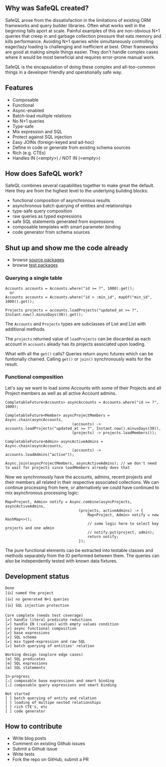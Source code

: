 ## Why was SafeQL created?

SafeQL arose from the dissatisfaction in the limitations of existing ORM frameworks and query builder libraries. Often what works well in the beginning falls aport at scale. Painful examples of this are non-obvious N+1 queries that creep in and garbage collection pressure that eats memory and kills performance. Avoiding N+1 queries while simultaneously controlling eager/lazy loading is challenging and inefficient at best. Other frameworks are good at making simple things easier. They don't handle complex cases where it would be most beneficial and requires error-prone manual work.

SafeQL is the encapsulation of doing these complex and all-too-common things in a developer friendly and operationally safe way.

## Features

* Composable
* Functional
* Async-enabled
* Batch-load multiple relations
* No N+1 queries
* Type-safe
* Mix expression and SQL
* Protect against SQL injection
* Easy JOINs (foreign-keyed and ad-hoc)
* Define in code or generate from existing schema sources
* Rich (e.g. CTEs)
* Handles IN (&lt;empty&gt;) / NOT IN (&lt;empty&gt;)

## How does SafeQL work?

SafeQL combines several capabilities together to make great the default. Here they are from the highest level to the underlying building blocks:

* functional composition of asynchronous results
* asynchronous batch querying of entities and relationships
* type-safe query composition
* raw queries as typed expressions
* safe SQL statements generated from expressions
* composable templates with smart parameter binding
* code generator from schema sources

## Shut up and show me the code already

* browse [source packages](https://github.com/karmakaze/safeql/tree/master/src/main/java/org/keithkim/safeql)
* browse [test packages](https://github.com/karmakaze/safeql/tree/master/src/test/java/org/keithkim/safeql)

### Querying a single table

```
Accounts accounts = Accounts.where("id >= ?", 1000).get();
  or
Accounts accounts = Accounts.where("id > :min_id", mapOf("min_id", 1000)).get();

Projects projects = accounts.loadProjects("updated_at >= ?", Instant.now().minusDays(30)).get();
```
The `Accounts` and `Projects` types are subclasses of List<Account> and List<Project> with additional methods.

The `projects` returned value of `loadProjects` can be discarded as each account in `accounts` aleady has its projects associated upon loading.

What with all the `get()` calls? Queries return async futures which can be funtionally chained. Calling `get()` or `join()` synchronously waits for the result.

### Functional composition

Let's say we want to load some Accounts with some of their Projects and all Project members as well as all active Account admins.

```
CompletableFuture<Accounts> asyncAccounts = Accounts.where("id >= ?", 1000);

CompletableFuture<Member> asyncProjectMembers = Async.chain(asyncAccounts,
                              (accounts) -> accounts.loadProjects("updated_at >= ?", Instant.now().minusDays(30)),
                              (projects) -> projects.loadMembers());

CompletableFuture<Admin> asyncActiveAdmins = Async.chain(asyncAccounts,
                              (accounts) -> accounts.loadAdmins("active"));

Async.join(asyncProjectMembers, asyncActiveAdmins); // we don't need to wait for projects since loadMembers already does that
```

Now we synchronously have the accounts, admins, recent projects and their members all related in their respective associated collections. We can continue processing from here, or alternatively we could have continued to mix asynchronous processing logic:

```
Map<Project, Admin> notify = Async.combine(asyncProjects, asyncActiveAdmins,
                                 (projects, activeAdmins) -> {
                                     Map<Project, Admin> notify = new HashMap<>();
                                     // some logic here to select key projects and one admin
                                     // notify.put(project, admin);
                                     return notify;
                                 });
```

The pure functional elements can be extracted into testable classes and methods separately from the IO performed between them.
The queries can also be independently tested with known data fixtures.

## Development status
```
Done
[👍] named the project
[👍] no generated N+1 queries
[👍] SQL injection protection

Core complete (needs test coverage)
[✔] handle literal predicate reductions
[✔] handle IN (:values) with empty values condition
[✔] async functional composition
[✔] base expressions
[✔] SQL schema
[✔] mix typed-expression and raw SQL
[✔] batch querying of entities' relation

Working design (explore edge cases)
[⚙] SQL predicates
[⚙] SQL expressions
[⚙] SQL statements

In-progress
[⚠] composable base expressions and smart binding
[⚠] composable query expressions and smart binding

Not started
[ ] batch querying of entity and relation
[ ] loading of multipe nested relationships
[ ] rich CTE's, etc
[ ] code generator
```

## How to contribute

* Write blog posts
* Comment on existing Github issues
* Submit a Github issue
* Write tests
* Fork the repo on GitHub, submit a PR
